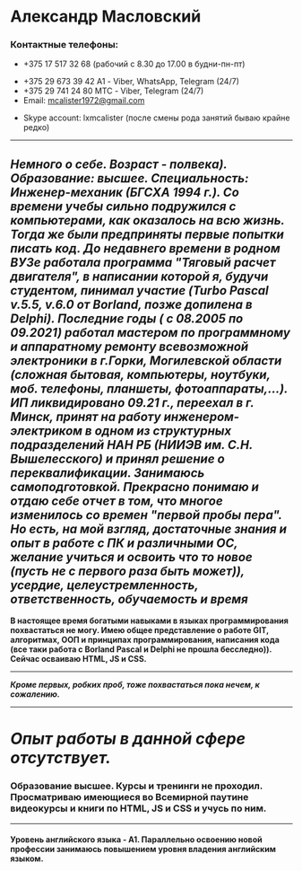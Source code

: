 # Александр Масловский
### Контактные телефоны: 
* +375 17 517 32 68 (рабочий с 8.30 до 17.00 в будни-пн-пт)
+ +375 29 673 39 42 А1  - Viber, WhatsApp, Telegram (24/7)
+ +375 29 741 24 80 МТС - Viber, Telegram (24/7)
+ Email: mcalister1972@gmail.com 
- Skype account: lxmcalister (после смены рода занятий бываю крайне редко)
**********
*Немного о себе. Возраст - полвека). Образование: высшее. Специальность: Инженер-механик (БГСХА 1994 г.). Со времени учебы сильно подружился с компьютерами, как оказалось на всю жизнь. Тогда же были предприняты первые попытки писать код. До недавнего времени в родном ВУЗе работала программа "Тяговый расчет двигателя", в написании которой я, будучи студентом, пинимал участие (Turbo Pascal v.5.5, v.6.0 от Borland, позже допилена в Delphi). Последние годы ( с 08.2005 по 09.2021) работал мастером по программному и аппаратному ремонту всевозможной электроники в г.Горки, Могилевской области (сложная бытовая, компьютеры, ноутбуки, моб. телефоны, планшеты, фотоаппараты,...). ИП ликвидировано 09.21 г., переехал в г. Минск, принят на работу инженером-электриком в одном из структурных подразделений НАН РБ (НИИЭВ им. С.Н. Вышелесского) и принял решение о переквалификации. Занимаюсь самоподготовкой. Прекрасно понимаю и отдаю себе отчет в том, что многое изменилось со времен "первой пробы пера". Но есть, на мой взгляд, достаточные знания и опыт в работе с ПК и различными ОС, желание учиться и освоить что то новое (пусть не с первого раза быть может)), усердие, целеустремленность, ответственность, обучаемость и время*
--------------
__В настоящее время богатыми навыками в языках программирования похвастаться не могу. Имею общее представление о работе GIT, алгоритмах, ООП и принципах программирования, написания кода (все таки работа с Borland Pascal и Delphi не прошла бесследно)). Сейчас осваиваю HTML, JS и CSS.__
***********
___Кроме первых, робких проб, тоже похвастаться пока нечем, к сожалению.___
************
***Опыт работы в данной сфере  отсутствует.***
===========
### Образование высшее. Курсы и тренинги не проходил. Просматриваю имеющиеся во Всемирной паутине видеокурсы и книги по HTML, JS и CSS и учусь по ним.
------------
#### Уровень английского языка - А1. Параллельно освоению новой профессии занимаюсь повышением уровня владения английским языком.